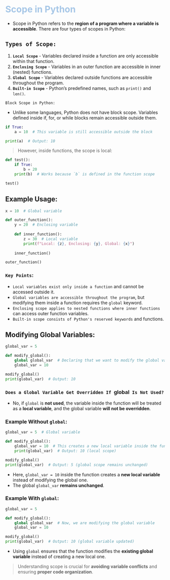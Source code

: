 # <span style="color:#A7C7E7;"> Scope in Python</span>

- Scope in Python refers to the **region of a program where a variable is accessible**. There are four types of scopes in Python:

## `Types of Scope:`

1. **`Local Scope`** - Variables declared inside a function are only accessible within that function.
2. **`Enclosing Scope`** - Variables in an outer function are accessible in inner (nested) functions.
3. **`Global Scope`** - Variables declared outside functions are accessible throughout the program.
4. **`Built-in Scope`** - Python’s predefined names, such as `print()` and `len()`.

`Block Scope in Python:`

- Unlike some languages, Python does not have block scope. Variables defined inside if, for, or while blocks remain accessible outside them.

```python
if True:
    a = 10  # This variable is still accessible outside the block

print(a)  # Output: 10
```
> However, inside functions, the scope is local:

```python
def test():
    if True:
        b = 20
    print(b)  # Works because `b` is defined in the function scope

test()
```


## Example Usage:

```python
x = 10  # Global variable

def outer_function():
    y = 20  # Enclosing variable
    
    def inner_function():
        z = 30  # Local variable
        print(f"Local: {z}, Enclosing: {y}, Global: {x}")
    
    inner_function()

outer_function()
```

### `Key Points`:

- `Local variables exist only inside a function` and cannot be accessed outside it.
- `Global variables are accessible throughout the program`, but modifying them inside a function requires the `global` keyword.
- `Enclosing scope applies to nested functions where inner functions` can access outer function variables.
- `Built-in scope consists of Python's reserved keywords` and functions.

## Modifying Global Variables:

```python
global_var = 5

def modify_global():
    global global_var  # Declaring that we want to modify the global variable
    global_var = 10

modify_global()
print(global_var)  # Output: 10
```

### `Does a Global Variable Get Overridden If `global` Is Not Used?`

- No, if `global` is **not used**, the variable inside the function will be treated as a **local variable**, and the global variable **will not be overridden**.

### Example Without `global`:

```python
global_var = 5  # Global variable

def modify_global():
    global_var = 10  # This creates a new local variable inside the function
    print(global_var)  # Output: 10 (local scope)

modify_global()
print(global_var)  # Output: 5 (global scope remains unchanged)
```

- Here, `global_var = 10` inside the function creates a **new local variable** instead of modifying the global one.
- The global `global_var` **remains unchanged**.

### Example With `global`:

```python
global_var = 5

def modify_global():
    global global_var  # Now, we are modifying the global variable
    global_var = 10

modify_global()
print(global_var)  # Output: 10 (global variable updated)
```

- Using `global` ensures that the function modifies the **existing global variable** instead of creating a new local one.

> Understanding scope is crucial for **avoiding variable conflicts** and ensuring **proper code organization**.

